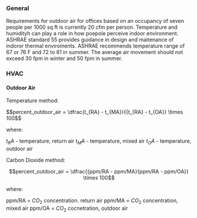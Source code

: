 ### General

Requirements for outdoor air for offices based on an occupancy of seven people per 1000 sq ft is currently 20 cfm per person. Temperature and humidityh can play a role in how poepole perceive indoor environment. ASHRAE standard 55 provides guidance in design and maitenance of indoror thermal enviroments. ASHRAE recommends temperature range of 67 or 76 F  and 72 to 81 in summer. The average air movement should not exceed 30 fpm in winter and 50 fpm in summer.



### HVAC

#### Outdoor Air


Temperature method:


$$percent_outdoor_air = \dfrac{t_{RA} - t_{MA}}{{t_{RA} - t_{OA}} \times 100$$

where:

$t_RA$ - temperature, return air
$t_MA$ - temperature, mixed air
$t_OA$ - temperature, outdoor air


Carbon Dioxide method:

$$percent_outdoor_air = \dfrac{{ppm/RA - ppm/MA}{ppm/RA - ppm/OA}} \times 100$$

where:

ppm/RA  = $CO_2$ concentration. return air 
ppm/MA = $CO_2$ concentration, mixed air
ppm/OA = $CO_2$ cocnetration, outdoor air

